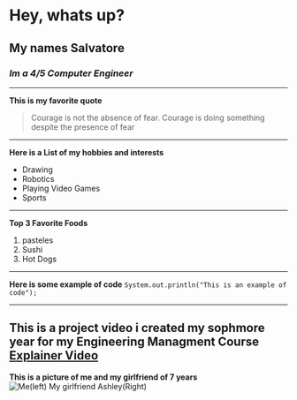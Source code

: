 # Hey, whats up?
## **My names Salvatore**
### *Im a 4/5 Computer Engineer*
---
**This is my favorite quote**
> Courage is not the absence of fear. Courage is doing something despite the presence of fear
---
**Here is a List of my hobbies and interests**
- Drawing
- Robotics
- Playing Video Games
- Sports
---
 **Top 3 Favorite Foods**
1. pasteles
2. Sushi
3. Hot Dogs
---
**Here is some example of code**
`System.out.println("This is an example of code");`

---
**This is a project video i created my sophmore year for my Engineering Managment Course**
[Explainer Video](https://youtu.be/Y4il07nqxm0)
---

**This is a picture of me and my girlfriend of 7 years**
![Me(left) My girlfriend Ashley(Right)](https://github.com/user-attachments/assets/ed1e66b1-3fd5-4d3e-a81c-87825d8ee3f0)




